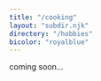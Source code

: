 ```yaml
---
title: "/cooking"
layout: "subdir.njk"
directory: "/hobbies"
bicolor: "royalblue"
---
```


coming soon...